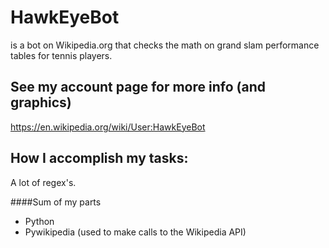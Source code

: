 HawkEyeBot
==========
is a bot on Wikipedia.org that checks the math on grand slam performance tables for tennis players.

See my account page for more info (and graphics)
------------------------------------------------
https://en.wikipedia.org/wiki/User:HawkEyeBot

How I accomplish my tasks:
--------------------------
A lot of regex's.

####Sum of my parts
* Python
* Pywikipedia (used to make calls to the Wikipedia API)
